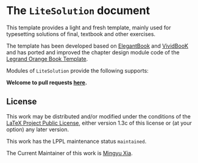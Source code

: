 # The `LiteSolution` document

This template provides a light and fresh template, mainly used for typesetting solutions of final, textbook and other exercises.

The template has been developed based on [ElegantBook](https://ctan.org/pkg/elegantbook) and [VividBooK](https://github.com/Azure1210/VividBooK) and has ported and improved the chapter design module code of the [Legrand Orange Book Template](https://www.overleaf.com/latex/templates/the-legrand-orange-book-template-english/jtctyfmnpppc).

Modules of `LiteSolution` provide the following supports:


**Welcome to pull requests
[here](https://github.com/xiamyphys/LiteSolution).**

## License

This work may be distributed and/or modified under the conditions of the
[LaTeX Project Public License](http://www.latex-project.org/lppl.txt),
either version 1.3c of this license or (at your option) any later version.

This work has the LPPL maintenance status `maintained`.

The Current Maintainer of this work is
[Mingyu Xia](https://www.ctan.org/author/xia-my).